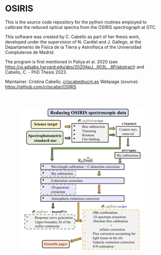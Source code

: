 # OSIRIS

This is the source code repository for the python routines employed to calibrate the reduced optical spectra from the OSIRIS spectrograph at GTC.

This software was created by C. Cabello as part of her thesis work, developed under the supervision of N. Cardiel and J. Gallego, at the Departamento de Física de la Tierra y Astrofísica of the Universidad Complutense de Madrid.

The program is first mentioned in Paliya et al. 2020 (see https://ui.adsabs.harvard.edu/abs/2020ApJ...903L...8P/abstract) and Cabello, C. - PhD Thesis 2023.

Maintainer: Cristina Cabello, criscabe@ucm.es Webpage (source): https://github.com/criscabe/OSIRIS


<br/><br/>


<p align="center">
<img src="images/OSIRIS_pic.png" width="80%"></a>
</p>
